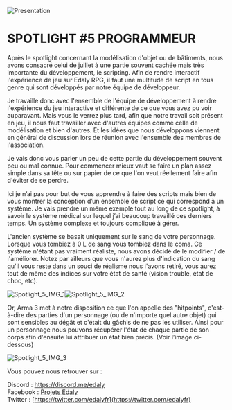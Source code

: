 ![Presentation](https://cdn.discordapp.com/attachments/327943596873482242/661592036188749856/Spotlight_PRES-5.png)
# SPOTLIGHT #5 PROGRAMMEUR

Après le spotlight concernant la modélisation d'objet ou de bâtiments, nous avons consacré celui de juillet à une partie souvent cachée mais très importante du développement, le scripting. Afin de rendre interactif l'expérience de jeu sur Edaly RPG, il faut une multitude de script en tous genre qui sont développés par notre équipe de développeur.

Je travaille donc avec l'ensemble de l'équipe de développement à rendre l'expérience du jeu interactive et différente de ce que vous avez pu voir auparavant. Mais vous le verrez plus tard, afin que notre travail soit présent en jeu, il nous faut travailler avec d'autres équipes comme celle de modélisation et bien d'autres. Et les idées que nous développons viennent en général de discussion lors de réunion avec l'ensemble des membres de l'association.

Je vais donc vous parler un peu de cette partie du développement souvent peu ou mal connue. Pour commencer mieux vaut se faire un plan assez simple dans sa tête ou sur papier de ce que l'on veut réellement faire afin d'éviter de se perdre.

Ici je n’ai pas pour but de vous apprendre à faire des scripts mais bien de vous montrer la conception d’un ensemble de script ce qui correspond à un système. Je vais prendre un même exemple tout au long de ce spotlight, à savoir le système médical sur lequel j’ai beaucoup travaillé ces derniers temps. Un système complexe et toujours compliqué à gérer.

L'ancien système se basait uniquement sur le sang de votre personnage. Lorsque vous tombiez à 0 L de sang vous tombiez dans le coma. Ce système n'étant pas vraiment réaliste, nous avons décidé de le modifier / de l'améliorer. Notez par ailleurs que vous n'aurez plus d'indication du sang qu'il vous reste dans un souci de réalisme nous l'avons retiré, vous aurez tout de même des indices sur votre état de santé (vision trouble, état de choc, etc).

![Spotlight_5_IMG_1](https://cdn.discordapp.com/attachments/327943596873482242/661589936604184596/Spotlight_5_IMG_1.png)![Spotlight_5_IMG_2](https://cdn.discordapp.com/attachments/327943596873482242/661589961497378826/Spotlight_5_IMG_2.png)

Or, Arma 3 met à notre disposition ce que l'on appelle des "hitpoints", c'est-à-dire des parties d'un personnage (ou de n'importe quel autre objet) qui sont sensibles au dégât et c'était du gâchis de ne pas les utiliser. Ainsi pour un personnage nous pouvons récupérer l'état de chaque partie de son corps afin d'ensuite lui attribuer un état bien précis. (Voir l’image ci-dessous)

![Spotlight_5_IMG_3](https://cdn.discordapp.com/attachments/327943596873482242/661590059945820172/Spotlight_5_IMG_3.png)

Vous pouvez nous retrouver sur :

Discord : [https://discord.me/edaly  
](https://discord.gg/SUCBQk3)Facebook : [Projets Edaly](https://www.facebook.com/Projets-Edaly-216092102257899/)  
Twitter : [https://twitter.com/edalyfr](https://twitter.com/edalyfr)
